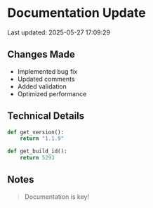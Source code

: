 # Documentation Update

Last updated: 2025-05-27 17:09:29

## Changes Made
- Implemented bug fix
- Updated comments
- Added validation
- Optimized performance

## Technical Details
```python
def get_version():
    return "1.1.9"

def get_build_id():
    return 5293
```

## Notes
> Documentation is key!
